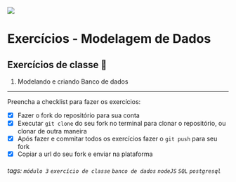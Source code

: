 ![](https://i.imgur.com/xG74tOh.png)

# Exercícios - Modelagem de Dados

## Exercícios de classe 🏫

1. Modelando e criando Banco de dados

---

Preencha a checklist para fazer os exercícios:

-   [x] Fazer o fork do repositório para sua conta
-   [x] Executar `git clone` do seu fork no terminal para clonar o repositório, ou clonar de outra maneira
-   [x] Após fazer e commitar todos os exercícios fazer o `git push` para seu fork
-   [x] Copiar a url do seu fork e enviar na plataforma

###### tags: `módulo 3` `exercício de classe` `banco de dados` `nodeJS` `SQL` `postgresql`
